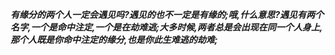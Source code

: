 ***有缘分的两个人一定会遇见吗?遇见的也不一定是有缘的;哦,什么意思?遇见有两个名字,一个是命中注定,一个是在劫难逃;大多时候,两者总是会出现在同一个人身上,那个人既是你命中注定的缘分,也是你此生难逃的劫难;***